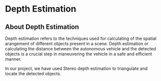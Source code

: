 # Depth Estimation

## About Depth Estimation
Depth estimation refers to the techniques used for calculating of the spatial arangement of different objects present in a scene. Depth estimation or calculating the distance between the autonomous vehicle and the detected objects is a crucial step in maneuvering the vehicle in a safe and efficient manner. 

In our project, we have used Stereo depth estimation to triangulate and locate the detected objects.
